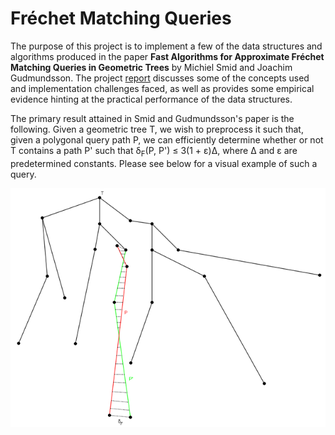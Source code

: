 # Fréchet Matching Queries

[query_example]: query_example.png
[report]: https://github.com/ermel272/frechet-matching-queries/blob/master/report.pdf

The purpose of this project is to implement a few of the data structures and algorithms produced in the paper 
**Fast Algorithms for Approximate Fréchet Matching Queries in Geometric Trees** by Michiel Smid and Joachim
Gudmundsson. The project [report][report] discusses some of the concepts used and implementation challenges faced,
as well as provides some empirical evidence hinting at the practical performance of the data structures.

The primary result attained in Smid and Gudmundsson's paper is the following. Given a geometric tree T, we wish to 
preprocess it such that, given a polygonal query path P, we can efficiently determine whether or not T contains a path
P' such that δ<sub>F</sub>(P, P') ≤ 3(1 + ε)Δ, where Δ and ε are predetermined constants. Please see below for
a visual example of such a query.

![query_example]

